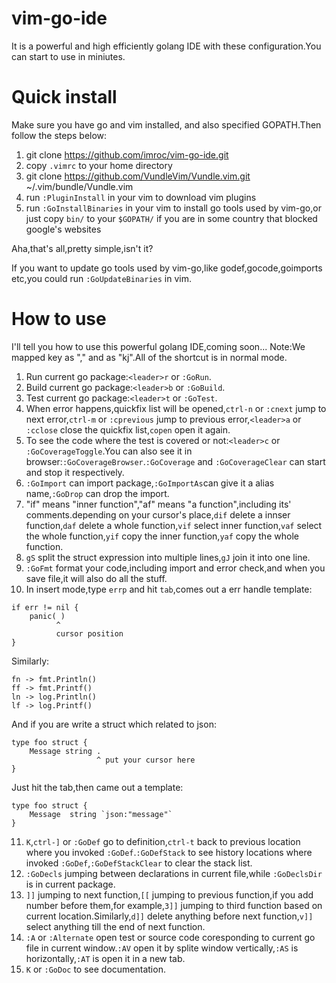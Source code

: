 # vim-go-ide
It is a powerful and high efficiently golang IDE with these configuration.You can start to use in miniutes.

# Quick install
Make sure you have go and vim installed, and also specified GOPATH.Then follow the steps below:

1.  git clone https://github.com/imroc/vim-go-ide.git
2.  copy `.vimrc` to your home directory
3.  git clone https://github.com/VundleVim/Vundle.vim.git ~/.vim/bundle/Vundle.vim
4.  run `:PluginInstall` in your vim to download vim plugins
5.  run `:GoInstallBinaries` in your vim to install go tools used by vim-go,or just copy `bin/` to your `$GOPATH/` if you are in some country that blocked google's websites

Aha,that's all,pretty simple,isn't it?

If you want to update go tools used by vim-go,like godef,gocode,goimports etc,you could run `:GoUpdateBinaries` in vim.

# How to use
I'll tell you how to use this powerful golang IDE,coming soon...
Note:We mapped key <leader> as "," and <esc> as "kj".All of the shortcut is in normal mode.
1.  Run current go package:`<leader>r` or `:GoRun`.
2.  Build current go package:`<leader>b` or `:GoBuild`.
3.  Test current go package:`<leader>t` or `:GoTest`.
4.  When error happens,quickfix list will be opened,`ctrl-n` or `:cnext` jump to next error,`ctrl-m` or `:cprevious` jump to previous error,`<leader>a` or `:cclose` close the quickfix list,`copen` open it again.
5.  To see the code where the test is covered or not:`<leader>c` or `:GoCoverageToggle`.You can also see it in browser:`:GoCoverageBrowser`.`:GoCoverage` and `:GoCoverageClear` can start and stop it respectively.
6.  `:GoImport` can import package,`:GoImportAs`can give it a alias name,`:GoDrop` can drop the import.
7.  "if" means "inner function","af" means "a function",including its' comments.depending on your cursor's place,`dif` delete a innser function,`daf` delete a whole function,`vif` select inner function,`vaf` select the whole function,`yif` copy the inner function,`yaf` copy the whole function.
8.  `gS` split the struct expression into multiple lines,`gJ` join it into one line.
9.  `:GoFmt` format your code,including import and error check,and when you save file,it will also do all the stuff.
10.  In insert mode,type `errp` and hit `tab`,comes out a err handle template:

```
if err != nil {
    panic( )
          ^
          cursor position
}
```

Similarly:

```
fn -> fmt.Println()
ff -> fmt.Printf()
ln -> log.Println()
lf -> log.Printf()
```

And if you are write a struct which related to json:

```
type foo struct {
    Message string .
                   ^ put your cursor here 
}
```

Just hit the tab,then came out a template:

```
type foo struct {
	Message  string `json:"message"`
}
```

11. `K`,`ctrl-]` or `:GoDef` go to definition,`ctrl-t` back to previous location where you invoked `:GoDef`.`:GoDefStack` to see history locations where invoked `:GoDef`,`:GoDefStackClear` to clear the stack list.
12. `:GoDecls` jumping between declarations in current file,while `:GoDeclsDir` is in current package.
13. `]]` jumping to next function,`[[` jumping to previous function,if you add number before them,for example,`3]]` jumping to third function based on current location.Similarly,`d]]` delete anything before next function,`v]]` select anything till the end of next function.
14. `:A` or `:Alternate` open test or source code coresponding to current go file in current window.`:AV` open it by splite window vertically,`:AS` is horizontally,`:AT` is open it in a new tab. 
15. `K` or `:GoDoc` to see documentation.
